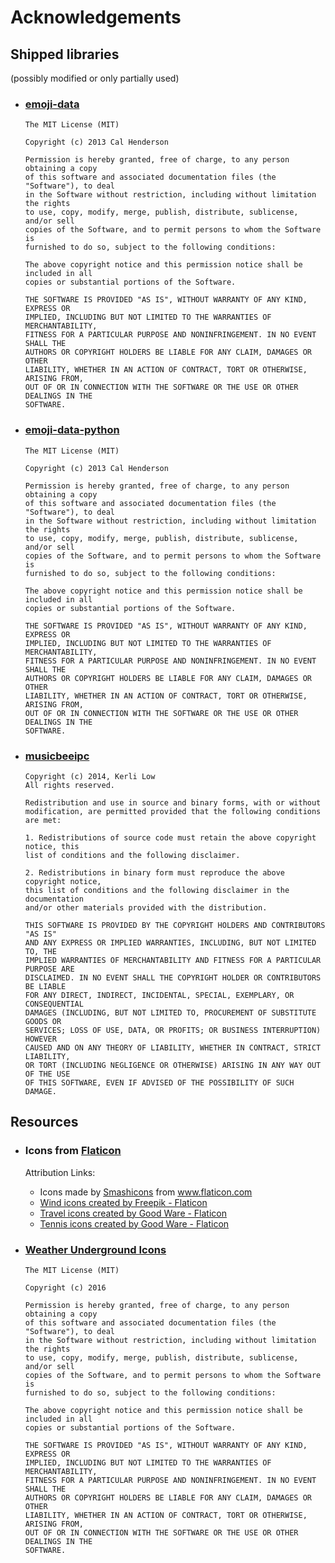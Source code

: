 # Acknowledgements

## Shipped libraries 
(possibly modified or only partially used)
 - ### [emoji-data](https://github.com/iamcal)

       The MIT License (MIT)

       Copyright (c) 2013 Cal Henderson

       Permission is hereby granted, free of charge, to any person obtaining a copy
       of this software and associated documentation files (the "Software"), to deal
       in the Software without restriction, including without limitation the rights
       to use, copy, modify, merge, publish, distribute, sublicense, and/or sell
       copies of the Software, and to permit persons to whom the Software is
       furnished to do so, subject to the following conditions:

       The above copyright notice and this permission notice shall be included in all
       copies or substantial portions of the Software.

       THE SOFTWARE IS PROVIDED "AS IS", WITHOUT WARRANTY OF ANY KIND, EXPRESS OR
       IMPLIED, INCLUDING BUT NOT LIMITED TO THE WARRANTIES OF MERCHANTABILITY,
       FITNESS FOR A PARTICULAR PURPOSE AND NONINFRINGEMENT. IN NO EVENT SHALL THE
       AUTHORS OR COPYRIGHT HOLDERS BE LIABLE FOR ANY CLAIM, DAMAGES OR OTHER
       LIABILITY, WHETHER IN AN ACTION OF CONTRACT, TORT OR OTHERWISE, ARISING FROM,
       OUT OF OR IN CONNECTION WITH THE SOFTWARE OR THE USE OR OTHER DEALINGS IN THE
       SOFTWARE.

 - ### [emoji-data-python](https://github.com/alexmick/emoji-data-python)

       The MIT License (MIT)

       Copyright (c) 2013 Cal Henderson

       Permission is hereby granted, free of charge, to any person obtaining a copy
       of this software and associated documentation files (the "Software"), to deal
       in the Software without restriction, including without limitation the rights
       to use, copy, modify, merge, publish, distribute, sublicense, and/or sell
       copies of the Software, and to permit persons to whom the Software is
       furnished to do so, subject to the following conditions:

       The above copyright notice and this permission notice shall be included in all
       copies or substantial portions of the Software.

       THE SOFTWARE IS PROVIDED "AS IS", WITHOUT WARRANTY OF ANY KIND, EXPRESS OR
       IMPLIED, INCLUDING BUT NOT LIMITED TO THE WARRANTIES OF MERCHANTABILITY,
       FITNESS FOR A PARTICULAR PURPOSE AND NONINFRINGEMENT. IN NO EVENT SHALL THE
       AUTHORS OR COPYRIGHT HOLDERS BE LIABLE FOR ANY CLAIM, DAMAGES OR OTHER
       LIABILITY, WHETHER IN AN ACTION OF CONTRACT, TORT OR OTHERWISE, ARISING FROM,
       OUT OF OR IN CONNECTION WITH THE SOFTWARE OR THE USE OR OTHER DEALINGS IN THE
       SOFTWARE.

 - ### [musicbeeipc](https://github.com/Kriegbaum/Musicbee_ipc)
   
       Copyright (c) 2014, Kerli Low
       All rights reserved.
    
       Redistribution and use in source and binary forms, with or without 
       modification, are permitted provided that the following conditions are met:

       1. Redistributions of source code must retain the above copyright notice, this 
       list of conditions and the following disclaimer.

       2. Redistributions in binary form must reproduce the above copyright notice, 
       this list of conditions and the following disclaimer in the documentation 
       and/or other materials provided with the distribution.

       THIS SOFTWARE IS PROVIDED BY THE COPYRIGHT HOLDERS AND CONTRIBUTORS "AS IS" 
       AND ANY EXPRESS OR IMPLIED WARRANTIES, INCLUDING, BUT NOT LIMITED TO, THE 
       IMPLIED WARRANTIES OF MERCHANTABILITY AND FITNESS FOR A PARTICULAR PURPOSE ARE 
       DISCLAIMED. IN NO EVENT SHALL THE COPYRIGHT HOLDER OR CONTRIBUTORS BE LIABLE 
       FOR ANY DIRECT, INDIRECT, INCIDENTAL, SPECIAL, EXEMPLARY, OR CONSEQUENTIAL 
       DAMAGES (INCLUDING, BUT NOT LIMITED TO, PROCUREMENT OF SUBSTITUTE GOODS OR 
       SERVICES; LOSS OF USE, DATA, OR PROFITS; OR BUSINESS INTERRUPTION) HOWEVER 
       CAUSED AND ON ANY THEORY OF LIABILITY, WHETHER IN CONTRACT, STRICT LIABILITY, 
       OR TORT (INCLUDING NEGLIGENCE OR OTHERWISE) ARISING IN ANY WAY OUT OF THE USE 
       OF THIS SOFTWARE, EVEN IF ADVISED OF THE POSSIBILITY OF SUCH DAMAGE.

## Resources

 - ### Icons from [Flaticon](https://www.flaticon.com)
   Attribution Links:
   - <div>Icons made by <a href="https://smashicons.com/" title="Smashicons">Smashicons</a> from <a href="https://www.flaticon.com/" title="Flaticon">www.flaticon.com</a></div>
   - <a href="https://www.flaticon.com/free-icons/wind" title="wind icons">Wind icons created by Freepik - Flaticon</a><br>
   - <a href="https://www.flaticon.com/free-icons/travel" title="travel icons">Travel icons created by Good Ware - Flaticon</a><br>
   - <a href="https://www.flaticon.com/free-icons/tennis" title="tennis icons">Tennis icons created by Good Ware - Flaticon</a>
 

 - ### [Weather Underground Icons](https://github.com/manifestinteractive/weather-underground-icons)

       The MIT License (MIT)

       Copyright (c) 2016

       Permission is hereby granted, free of charge, to any person obtaining a copy
       of this software and associated documentation files (the "Software"), to deal
       in the Software without restriction, including without limitation the rights
       to use, copy, modify, merge, publish, distribute, sublicense, and/or sell
       copies of the Software, and to permit persons to whom the Software is
       furnished to do so, subject to the following conditions:

       The above copyright notice and this permission notice shall be included in all
       copies or substantial portions of the Software.

       THE SOFTWARE IS PROVIDED "AS IS", WITHOUT WARRANTY OF ANY KIND, EXPRESS OR
       IMPLIED, INCLUDING BUT NOT LIMITED TO THE WARRANTIES OF MERCHANTABILITY,
       FITNESS FOR A PARTICULAR PURPOSE AND NONINFRINGEMENT. IN NO EVENT SHALL THE
       AUTHORS OR COPYRIGHT HOLDERS BE LIABLE FOR ANY CLAIM, DAMAGES OR OTHER
       LIABILITY, WHETHER IN AN ACTION OF CONTRACT, TORT OR OTHERWISE, ARISING FROM,
       OUT OF OR IN CONNECTION WITH THE SOFTWARE OR THE USE OR OTHER DEALINGS IN THE
       SOFTWARE.
 